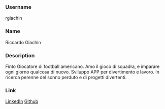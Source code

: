 ### Username
rgiachin

### Name
Riccardo Giachin

### Description
Finto Giocatore di football americano. Amo il gioco di squadra, e imparare ogni giorno qualcosa di nuovo. Sviluppo APP per divertimento e lavoro. In ricerca perenne del sonno perduto e di progetti divertenti.

### Link
[LinkedIn](https://www.linkedin.com/in/riccardo-giachin-189025190/)
[Github](https://github.com/RiccardoGiachin)
